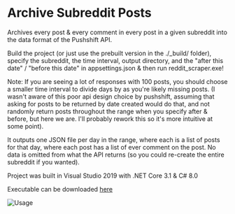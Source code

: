 # Archive Subreddit Posts

Archives every post & every comment in every post in a given subreddit into the data format of the Pushshift API.

Build the project (or just use the prebuilt version in the ./_build/ folder), specify the subreddit, the time interval, output directory, and the "after this date" / "before this date" in appsettings.json & then run reddit_scraper.exe!

Note: If you are seeing a lot of responses with 100 posts, you should choose a smaller time interval to divide days by as you're likely missing posts. (I wasn't aware of this poor api design choice by pushshift, assuming that asking for posts to be returned by date created would do that, and not randomly return posts throughout the range when you specify after & before, but here we are. I'll probably rework this so it's more intuitive at some point).

It outputs one JSON file per day in the range, where each is a list of posts for that day, where each post has a list of ever comment on the post. No data is omitted from what the API returns (so you could re-create the entire subreddit if you wanted).

Project was built in Visual Studio 2019 with .NET Core 3.1 & C# 8.0

Executable can be downloaded [here](https://drive.google.com/file/d/18IRVrxBASVRp0-izXXKXLQce77D2Lv34/view?usp=sharing)

![Usage](https://i.imgur.com/2f00uLc.png)
